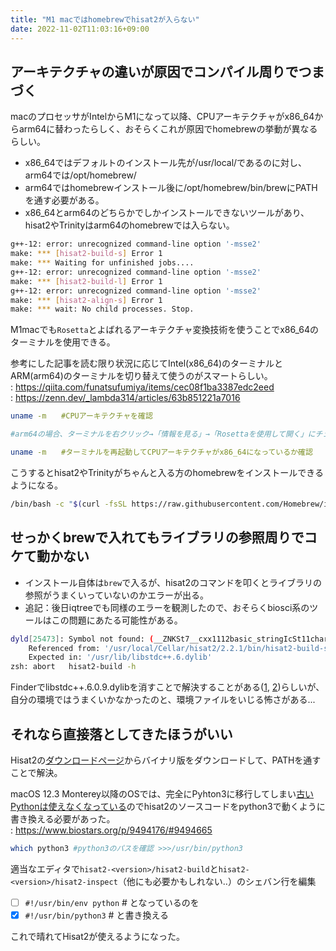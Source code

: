 ```yaml
---
title: "M1 macではhomebrewでhisat2が入らない"
date: 2022-11-02T11:03:16+09:00
---
```


## アーキテクチャの違いが原因でコンパイル周りでつまづく
macのプロセッサがIntelからM1になって以降、CPUアーキテクチャがx86_64からarm64に替わったらしく、おそらくこれが原因でhomebrewの挙動が異なるらしい。
- x86_64ではデフォルトのインストール先が/usr/local/であるのに対し、arm64では/opt/homebrew/
- arm64ではhomebrewインストール後に/opt/homebrew/bin/brewにPATHを通す必要がある。
- x86_64とarm64のどちらかでしかインストールできないツールがあり、hisat2やTrinityはarm64のhomebrewでは入らない。

```bash
g++-12: error: unrecognized command-line option '-msse2'
make: *** [hisat2-build-s] Error 1
make: *** Waiting for unfinished jobs....
g++-12: error: unrecognized command-line option '-msse2'
make: *** [hisat2-build-l] Error 1
g++-12: error: unrecognized command-line option '-msse2'
make: *** [hisat2-align-s] Error 1
make: *** wait: No child processes. Stop.
```

M1macでも`Rosetta`とよばれるアーキテクチャ変換技術を使うことでx86_64のターミナルを使用できる。

参考にした記事を読む限り状況に応じてIntel(x86_64)のターミナルとARM(arm64)のターミナルを切り替えて使うのがスマートらしい。
<br>: https://qiita.com/funatsufumiya/items/cec08f1ba3387edc2eed
<br>: https://zenn.dev/_lambda314/articles/63b851221a7016

```bash
uname -m　　#CPUアーキテクチャを確認

#arm64の場合、ターミナルを右クリック→「情報を見る」→「Rosettaを使用して開く」にチェックを入れる

uname -m　　#ターミナルを再起動してCPUアーキテクチャがx86_64になっているか確認
```

こうするとhisat2やTrinityがちゃんと入る方のhomebrewをインストールできるようになる。
```bash
/bin/bash -c "$(curl -fsSL https://raw.githubusercontent.com/Homebrew/install/master/install.sh)"
```


## せっかくbrewで入れてもライブラリの参照周りでコケて動かない
- インストール自体は`brew`で入るが、hisat2のコマンドを叩くとライブラリの参照がうまくいっていないのかエラーが出る。
- 追記：後日iqtreeでも同様のエラーを観測したので、おそらくbiosci系のツールはこの問題にあたる可能性がある。

```bash
dyld[25473]: Symbol not found: (__ZNKSt7__cxx1112basic_stringIcSt11char_traitsIcESaIcEE13find_first_ofERKS4_m)
	Referenced from: '/usr/local/Cellar/hisat2/2.2.1/bin/hisat2-build-s'
	Expected in: '/usr/lib/libstdc++.6.dylib'
zsh: abort   hisat2-build -h
```

Finderでlibstdc++.6.0.9.dylibを消すことで解決することがある([1], [2])らしいが、自分の環境ではうまくいかなかったのと、環境ファイルをいじる怖さがある...

[1]: http://qa.lifesciencedb.jp/questions/885/hisat2%E3%81%8Cerror
[2]: https://researchmap.jp/blogs/blog_entries/view/97940/c906f1defa5760d532f4bf2aedabee28?frame_id=797498


## それなら直接落としてきたほうがいい
Hisat2の[ダウンロードページ](http://daehwankimlab.github.io/hisat2/download/)からバイナリ版をダウンロードして、PATHを通すことで解決。

macOS 12.3 Monterey以降のOSでは、完全にPyhton3に移行してしまい[古いPythonは使えなくなっている](https://applech2.com/archives/20220309-apple-removed-python-from-macos-123-monterey.html)のでhisat2のソースコードをpython3で動くように書き換える必要があった。
<br>: https://www.biostars.org/p/9494176/#9494665

```bash
which python3 #python3のパスを確認 >>>/usr/bin/python3
```

適当なエディタで`hisat2-<version>/hisat2-build`と`hisat2-<version>/hisat2-inspect`（他にも必要かもしれない..）のシェバン行を編集
- [ ] `#!/usr/bin/env python` # となっているのを
- [x] `#!/usr/bin/python3` # と書き換える

これで晴れてHisat2が使えるようになった。
